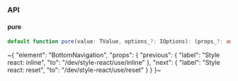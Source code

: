 

### API

#### pure

```ts
default function pure(value: TValue, options_?: IOptions): (props_?: any) => IResponse;
```


~{
  "element": "BottomNavigation",
  "props": {
    "previous": {
      "label": "Style react: inline",
      "to": "/dev/style-react/use/inline"
    },
    "next": {
      "label": "Style react: reset",
      "to": "/dev/style-react/use/reset"
    }
  }
}~
